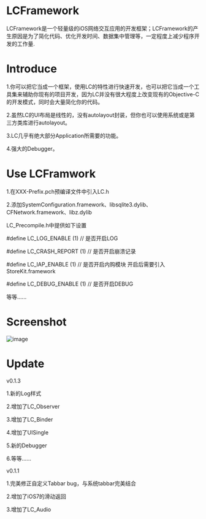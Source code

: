 
LCFramework
===========
LCFramework是一个轻量级的iOS网络交互应用的开发框架；LCFramework的产生原因是为了简化代码、优化开发时间、数据集中管理等，一定程度上减少程序开发的工作量.

Introduce
===========

1.你可以把它当成一个框架，使用LC的特性进行快速开发，也可以把它当成一个工具集来辅助你现有的项目开发，因为LC并没有很大程度上改变现有的Objective-C的开发模式，同时会大量简化你的代码。

2.虽然LC的UI布局是线性的，没有autolayout封装，但你也可以使用系统或是第三方类库进行autolayout。

3.LC几乎有绝大部分Application所需要的功能。

4.强大的Debugger。

 Use LCFramwork
===========

1.在XXX-Prefix.pch预编译文件中引入LC.h

2.添加SystemConfiguration.framework、libsqlite3.dylib、CFNetwork.framework、libz.dylib

LC_Precompile.h中提供如下设置

   #define LC_LOG_ENABLE		         (1)	// 是否开启LOG

   #define LC_CRASH_REPORT         (1) // 是否开启崩溃记录

   #define LC_IAP_ENABLE           (1) // 是否开启内购模块 开启后需要引入StoreKit.framework

   #define LC_DEBUG_ENABLE         (1) // 是否开启DEBUG

等等......

Screenshot
===========

 ![image](https://github.com/titman/LCFramework/blob/master/Screenshot/Screenshot1.gif?raw=false)


Update
===========

v0.1.3

1.新的Log样式

2.增加了LC_Observer

3.增加了LC_Binder

4.增加了UISingle

5.新的Debugger

6.等等......

v0.1.1

1.完美修正自定义Tabbar bug，与系统tabbar完美结合

2.增加了iOS7的滑动返回

3.增加了LC_Audio
